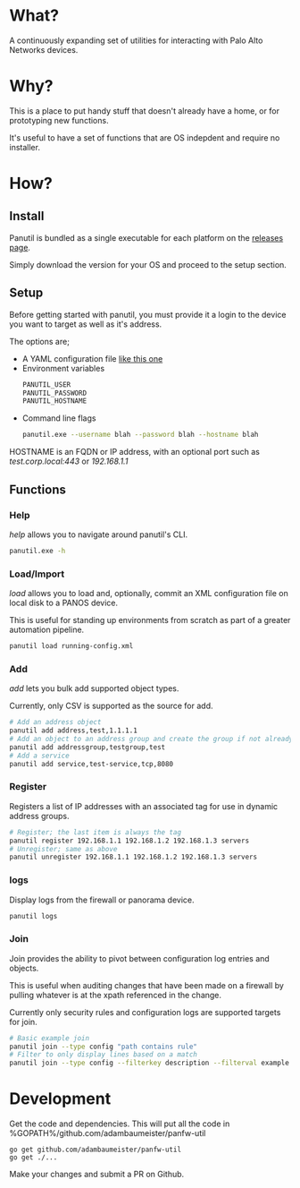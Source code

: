 # What?
A continuously expanding set of utilities for interacting with Palo Alto Networks devices.

# Why?
This is a place to put handy stuff that doesn't already have a home, or for prototyping new functions.

It's useful to have a set of functions that are OS indepdent and require no installer. 

# How?
## Install
Panutil is bundled as a single executable for each platform on the [releases page](https://github.com/adambaumeister/panfw-util/releases).

Simply download the version for your OS and proceed to the setup section.

## Setup
Before getting started with panutil, you must provide it a login to the device you want to target 
as well as it's address.

The options are;

- A YAML configuration file [like this one](.panutil.yml)
- Environment variables
    ```bash
    PANUTIL_USER
    PANUTIL_PASSWORD
    PANUTIL_HOSTNAME
    ```
- Command line flags
    ```bash
    panutil.exe --username blah --password blah --hostname blah
    ```

HOSTNAME is an FQDN or IP address, with an optional port such as _test.corp.local:443_ or _192.168.1.1_
 
## Functions
### Help

_help_ allows you to navigate around panutil's CLI. 
```bash
panutil.exe -h
```

### Load/Import
_load_ allows you to load and, optionally, commit an XML configuration file on local disk to a PANOS device.

This is useful for standing up environments from scratch as part of a greater automation pipeline.
```bash
panutil load running-config.xml
```

### Add
_add_ lets you bulk add supported object types. 

Currently, only CSV is supported as the source for add.

```bash
# Add an address object
panutil add address,test,1.1.1.1
# Add an object to an address group and create the group if not already existing
panutil add addressgroup,testgroup,test
# Add a service
panutil add service,test-service,tcp,8080
```

### Register
Registers a list of IP addresses with an associated tag for use in dynamic address groups.

```bash
# Register; the last item is always the tag
panutil register 192.168.1.1 192.168.1.2 192.168.1.3 servers
# Unregister; same as above
panutil unregister 192.168.1.1 192.168.1.2 192.168.1.3 servers
```

### logs
Display logs from the firewall or panorama device. 

```bash
panutil logs
```

### Join
Join provides the ability to pivot between configuration log entries and objects.

This is useful when auditing changes that have been made on a firewall by pulling whatever is at the xpath 
referenced in the change. 

Currently only security rules and configuration logs are supported targets for join.

```bash
# Basic example join
panutil join --type config "path contains rule"
# Filter to only display lines based on a match
panutil join --type config --filterkey description --filterval example "path contains rule"
```

# Development
Get the code and dependencies. This will put all the code in %GOPATH%/github.com/adambaumeister/panfw-util
```
go get github.com/adambaumeister/panfw-util
go get ./...
```

Make your changes and submit a PR on Github.


